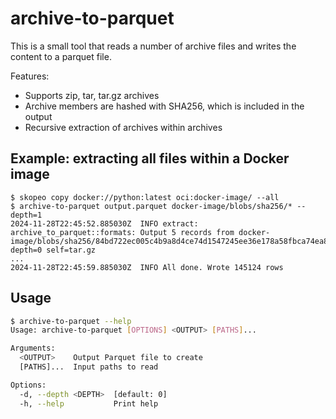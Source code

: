 # archive-to-parquet

This is a small tool that reads a number of archive files and writes the content to a parquet file.

Features:
- Supports zip, tar, tar.gz archives
- Archive members are hashed with SHA256, which is included in the output
- Recursive extraction of archives within archives

## Example: extracting all files within a Docker image

```shell
$ skopeo copy docker://python:latest oci:docker-image/ --all
$ archive-to-parquet output.parquet docker-image/blobs/sha256/* --depth=1
2024-11-28T22:45:52.885030Z  INFO extract: archive_to_parquet::formats: Output 5 records from docker-image/blobs/sha256/84bd722ec005c4b9a8d4ce74d1547245ee36e178a58fbca74ea8a88b83557a2a depth=0 self=tar.gz
...
2024-11-28T22:45:59.885030Z  INFO All done. Wrote 145124 rows
```

## Usage

```bash
$ archive-to-parquet --help
Usage: archive-to-parquet [OPTIONS] <OUTPUT> [PATHS]...

Arguments:
  <OUTPUT>    Output Parquet file to create
  [PATHS]...  Input paths to read

Options:
  -d, --depth <DEPTH>  [default: 0]
  -h, --help           Print help
```
